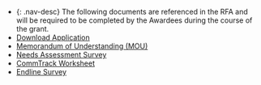 - {: .nav-desc}
  The following documents are referenced in the RFA and will be required to be completed by the Awardees during the course of the grant. 
- [Download Application](/docs/poc/commtrack/CommTrack-POC-Application.doc)
- [Memorandum of Understanding (MOU)](/docs/poc/commtrack/CommTrack-MOU.doc)
- [Needs Assessment Survey](/docs/poc/commtrack/CommTrack-NeedsAssessment.doc)
- [CommTrack Worksheet](/docs/poc/commtrack/CommTrack-Worksheet.doc)
- [Endline Survey](/docs/poc/commtrack/CommTrack-EndlineSurvey.doc)